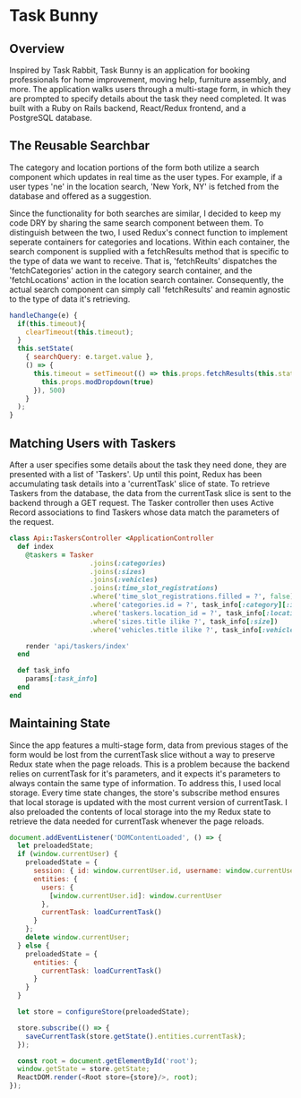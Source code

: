 # Task Bunny

## Overview

Inspired by Task Rabbit, Task Bunny is an application for booking professionals for home improvement, moving help, furniture assembly, and more. The application walks users through a multi-stage form, in which they are prompted to specify details about the task they need completed. It was built with a Ruby on Rails backend, React/Redux frontend, and a PostgreSQL database.

## The Reusable Searchbar

The category and location portions of the form both utilize a search component which updates in real time as the user types. For example, if a user types 'ne' in the location search, 'New York, NY' is fetched from the database and offered as a suggestion.

Since the functionality for both searches are similar, I decided to keep my code DRY by sharing the same search component between them. To distinguish between the two, I used Redux's connect function to implement seperate containers for categories and locations. Within each container, the search component is supplied with a fetchResults method that is specific to the type of data we want to receive. That is, 'fetchReults' dispatches the 'fetchCategories' action in the category search container, and the 'fetchLocations' action in the location search container. Consequently, the actual search component can simply call 'fetchResults' and reamin agnostic to the type of data it's retrieving.

``` javascript
handleChange(e) {
  if(this.timeout){
    clearTimeout(this.timeout);
  }
  this.setState(
    { searchQuery: e.target.value },
    () => {
      this.timeout = setTimeout(() => this.props.fetchResults(this.state.searchQuery).then(() => {
        this.props.modDropdown(true)
      }), 500)
    }
  );
}
```

## Matching Users with Taskers

After a user specifies some details about the task they need done, they are presented with a list of 'Taskers'. Up until this point, Redux has been accumulating task details into a 'currentTask' slice of state. To retrieve Taskers from the database, the data from the currentTask slice is sent to the backend through a GET request. The Tasker controller then uses Active Record associations to find Taskers whose data match the parameters of the request.

``` ruby
class Api::TaskersController <ApplicationController
  def index
    @taskers = Tasker
                    .joins(:categories)
                    .joins(:sizes)
                    .joins(:vehicles)
                    .joins(:time_slot_registrations)
                    .where('time_slot_registrations.filled = ?', false)
                    .where('categories.id = ?', task_info[:category][:id])
                    .where('taskers.location_id = ?', task_info[:location][:id])
                    .where('sizes.title ilike ?', task_info[:size])
                    .where('vehicles.title ilike ?', task_info[:vehicle])

    render 'api/taskers/index'
  end

  def task_info
    params[:task_info]
  end
end
```

## Maintaining State

Since the app features a multi-stage form, data from previous stages of the form would be lost from the currentTask slice without a way to preserve Redux state when the page reloads. This is a problem because the backend relies on currentTask for it's parameters, and it expects it's parameters to always contain the same type of information. To address this, I used local storage. Every time state changes, the store's subscribe method ensures that local storage is updated with the most current version of currentTask. I also preloaded the contents of local storage into the my Redux state to retrieve the data needed for currentTask whenever the page reloads.

``` javascript
document.addEventListener('DOMContentLoaded', () => {
  let preloadedState;
  if (window.currentUser) {
    preloadedState = {
      session: { id: window.currentUser.id, username: window.currentUser.username, taskIds: [] },
      entities: {
        users: {
          [window.currentUser.id]: window.currentUser
        },
        currentTask: loadCurrentTask()
      }
    };
    delete window.currentUser;
  } else {
    preloadedState = {
      entities: {
        currentTask: loadCurrentTask()
      }
    }
  }

  let store = configureStore(preloadedState);

  store.subscribe(() => {
    saveCurrentTask(store.getState().entities.currentTask);
  });

  const root = document.getElementById('root');
  window.getState = store.getState;
  ReactDOM.render(<Root store={store}/>, root);
});
```
